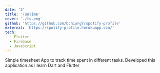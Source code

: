 ```yaml
---
date: '2'
title: 'FunTime'
cover: './ts.png'
github: 'https://github.com/bchiang7/spotify-profile'
external: 'https://spotify-profile.herokuapp.com/'
tech:
  - Flutter
  - Firebase
  - JavaScript
---
```


Simple timesheet App to track time spent in different tasks. Developed this application as I learn Dart and Flutter
